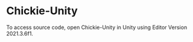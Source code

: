 # Chickie-Unity

To access source code, open Chickie-Unity in Unity using Editor Version 2021.3.6f1.